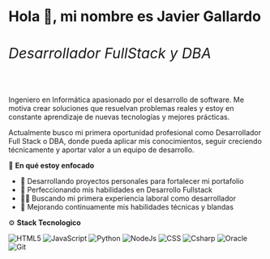 <h1> Hola 👋, mi nombre es Javier Gallardo <n><h6>Desarrollador FullStack y DBA</h6><n></h1>

Ingeniero en Informática apasionado por el desarrollo de software. Me motiva crear soluciones que resuelvan problemas reales y estoy en constante aprendizaje de nuevas tecnologías y mejores prácticas.

Actualmente busco mi primera oportunidad profesional como Desarrollador Full Stack o DBA, donde pueda aplicar mis conocimientos, seguir creciendo técnicamente y aportar valor a un equipo de desarrollo.

💼 **En qué estoy enfocado**

- 🔭 Desarrollando proyectos personales para fortalecer mi portafolio
- 🌱 Perfeccionando mis habilidades en Desarrollo Fullstack
- 👨‍💻 Buscando mi primera experiencia laboral como desarrollador
- 💪 Mejorando continuamente mis habilidades técnicas y blandas

⚙️ **Stack Tecnologico**

![HTML5](https://img.shields.io/badge/HTML5-E34F26?style=for-the-badge&logo=html5&logoColor=white)
![JavaScript](https://img.shields.io/badge/JavaScript-F7DF1E?style=for-the-badge&logo=javascript&logoColor=black)
![Python](https://img.shields.io/badge/Python-3776AB?style=for-the-badge&logo=python&logoColor=white)
![NodeJs](https://img.shields.io/badge/NodeJs-80BD00?style=for-the-badge&logo=nodedotjs&logoColor=white)
![CSS](https://img.shields.io/badge/CSS-663399?style=for-the-badge&logo=css&logoColor=white)
![Csharp](https://img.shields.io/badge/Csharp-1572B6?style=for-the-badge&logoColor=white)
![Oracle](https://img.shields.io/badge/Oracle-C74634?style=for-the-badge&logo=database)
![Git](https://img.shields.io/badge/Git-F05032?style=for-the-badge&logo=git&logoColor=white)

